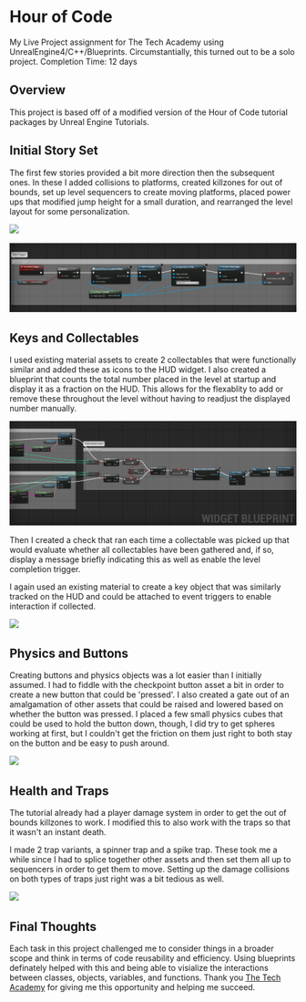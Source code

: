 # **Hour of Code**

My Live Project assignment for The Tech Academy using UnrealEngine4/C++/Blueprints.
Circumstantially, this turned out to be a solo project.
Completion Time: 12 days

## **Overview**

This project is based off of a modified version of the Hour of Code tutorial packages by Unreal Engine Tutorials.

## **Initial Story Set**

The first few stories provided a bit more direction then the subsequent ones. In these I added collisions to platforms, created killzones for out of bounds, set up level sequencers to create moving platforms, placed power ups that modified jump height for a small duration, and rearranged the level layout for some personalization.

![](https://github.com/Nick-Marx/The-Tech-Academy-CPP-and-Unreal-Engine-Projects/blob/main/HourOfCode/README/init_stories.gif)

![](https://github.com/Nick-Marx/The-Tech-Academy-CPP-and-Unreal-Engine-Projects/blob/main/HourOfCode/README/wintrig_bp.png)

## **Keys and Collectables**

I used existing material assets to create 2 collectables that were functionally similar and added these as icons to the HUD widget. I also created a blueprint that counts the total number placed in the level at startup and display it as a fraction on the HUD. This allows for the flexablity to add or remove these throughout the level without having to readjust the displayed number manually.

![](https://github.com/Nick-Marx/The-Tech-Academy-CPP-and-Unreal-Engine-Projects/blob/main/HourOfCode/README/col_bp.png)

Then I created a check that ran each time a collectable was picked up that would evaluate whether all collectables have been gathered and, if so, display a message briefly indicating this as well as enable the level completion trigger.

I again used an existing material to create a key object that was similarly tracked on the HUD and could be attached to event triggers to enable interaction if collected.

![](https://github.com/Nick-Marx/The-Tech-Academy-CPP-and-Unreal-Engine-Projects/blob/main/HourOfCode/README/col_key.gif)

## **Physics and Buttons**

Creating buttons and physics objects was a lot easier than I initially assumed. I had to fiddle with the checkpoint button asset a bit in order to create a new button that could be 'pressed'. I also created a gate out of an amalgamation of other assets that could be raised and lowered based on whether the button was pressed. I placed a few small physics cubes that could be used to hold the button down, though, I did try to get spheres working at first, but I couldn't get the friction on them just right to both stay on the button and be easy to push around.

![](https://github.com/Nick-Marx/The-Tech-Academy-CPP-and-Unreal-Engine-Projects/blob/main/HourOfCode/README/btn_phys.gif)

## **Health and Traps**

The tutorial already had a player damage system in order to get the out of bounds killzones to work. I modified this to also work with the traps so that it wasn't an instant death. 

I made 2 trap variants, a spinner trap and a spike trap. These took me a while since I had to splice together other assets and then set them all up to sequencers in order to get them to move. Setting up the damage collisions on both types of traps just right was a bit tedious as well.

![](https://github.com/Nick-Marx/The-Tech-Academy-CPP-and-Unreal-Engine-Projects/blob/main/HourOfCode/README/trap_health.gif)

## **Final Thoughts**

Each task in this project challenged me to consider things in a broader scope and think in terms of code reusability and efficiency. Using blueprints definately helped with this and being able to visialize the interactions between classes, objects, variables, and functions. Thank you [The Tech Academy](https://www.learncodinganywhere.com/) for giving me this opportunity and helping me succeed.
